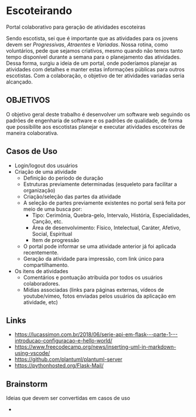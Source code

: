 # Escoteirando
Portal colaborativo para geração de atividades escoteiras

Sendo escotista, sei que é importante que as atividades para os jovens devem ser *Progressivas*, *Atraentes* e *Variadas*.
Nossa rotina, como voluntários, pede que sejamos criativos, mesmo quando não temos tanto tempo disponível durante a semana para o planejamento das atividades.
Dessa forma, surgiu a ideia de um portal, onde poderíamos planejar as atividades com detalhes e manter estas informações públicas para outros escotistas. Com a colaboração, o objetivo de ter atividades variadas seria alcançado.

## OBJETIVOS

O objetivo geral deste trabalho é desenvolver um software web seguindo os padrões de engenharia de software e os padrões de qualidade, de forma que possibilite aos escotistas planejar e executar atividades escoteiras de maneira colaborativa.

## Casos de Uso

* Login/logout dos usuários
* Criação de uma atividade
  * Definição do período de duração
  * Estruturas previamente determinadas (esqueleto para facilitar a organização)
  * Criação/seleção das partes da atividade
  * A seleção de partes previamente existentes no portal será feita por meio de uma busca por:
    * Tipo: Cerimônia, Quebra-gelo, Intervalo, História, Especialidades, Canção, etc.
    * Área de desenvolvimento: Físico, Intelectual, Caráter, Afetivo, Social, Espiritual
    * Item de progressão
  * O portal pode informar se uma atividade anterior já foi aplicada recentemente.
  * Geração da atividade para impressão, com link único para compartilhamento.
* Os itens de atividades
  * Comentários e pontuação atribuída por todos os usuários colaboradores.
  * Mídias associadas (links para páginas externas, vídeos de youtube/vimeo, fotos enviadas pelos usuários da aplicação em atividade, etc)


## Links

* https://lucassimon.com.br/2018/06/serie-api-em-flask---parte-1---introducao-configuracao-e-hello-world/
* https://www.freecodecamp.org/news/inserting-uml-in-markdown-using-vscode/
* https://github.com/plantuml/plantuml-server
* https://pythonhosted.org/Flask-Mail/

## Brainstorm

Ideias que devem ser convertidas em casos de uso

* 